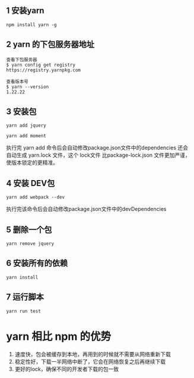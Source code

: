 

## 1 安装yarn
```
npm install yarn -g
```

## 2 yarn 的下包服务器地址
```
查看下包服务器
$ yarn config get registry
https://registry.yarnpkg.com

查看版本号
$ yarn --version
1.22.22
```

## 3 安装包
```
yarn add jquery

yarn add moment
```
执行完 yarn add 命令后会自动修改package.json文件中的dependencies
还会自动生成 yarn.lock 文件，这个 lock文件 比package-lock.json 文件更加严谨，使版本锁定的更精准。


## 4 安装 DEV包
```
yarn add webpack --dev
```
执行完该命令后会自动修改package.json文件中的devDependencies

## 5 删除一个包
```
yarn remove jquery
```

## 6 安装所有的依赖
```
yarn install
```

## 7 运行脚本
```
yarn run test
```


# yarn 相比 npm 的优势
1. 速度快，包会被缓存到本地，再用到的时候就不需要从网络重新下载
2. 稳定性好，下载一半网络中断了，它会在网络恢复之后再继续下载
3. 更好的lock，确保不同的开发者下载的包一致

